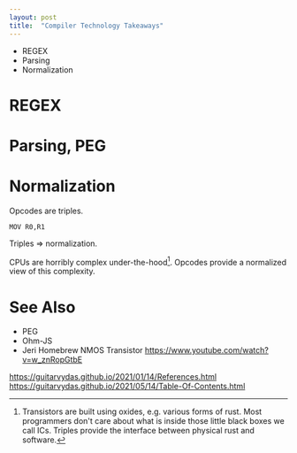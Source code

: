 ```yaml
---
layout: post
title:  "Compiler Technology Takeaways"
---
```

- REGEX
- Parsing
- Normalization

# REGEX
# Parsing, PEG
# Normalization
Opcodes are triples.
```
MOV R0,R1
```

Triples => normalization.

CPUs are horribly complex under-the-hood[^rust].  Opcodes provide a normalized view of this complexity.

[^rust]: Transistors are built using oxides, e.g. various forms of rust.  Most programmers don't care about what is inside those little black boxes we call ICs.  Triples provide the interface between physical rust and software.

# See Also
- PEG
- Ohm-JS
- Jeri Homebrew NMOS Transistor
https://www.youtube.com/watch?v=w_znRopGtbE

https://guitarvydas.github.io/2021/01/14/References.html
https://guitarvydas.github.io/2021/05/14/Table-Of-Contents.html




<script src="https://utteranc.es/client.js" 
        repo="guitarvydas/guitarvydas.github.io" 
        issue-term="pathname" 
        theme="github-light" 
        crossorigin="anonymous" 
        async> 
</script> 
